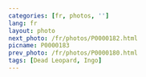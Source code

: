 ```yaml
---
categories: [fr, photos, '']
lang: fr
layout: photo
next_photo: /fr/photos/P0000182.html
picname: P0000183
prev_photo: /fr/photos/P0000180.html
tags: [Dead Leopard, Ingo]
---
```

